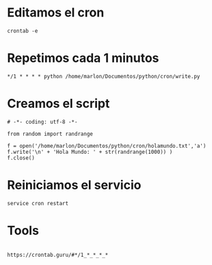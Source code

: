 # Editamos el cron
```  
crontab -e
```  

# Repetimos cada 1 minutos
```  
*/1 * * * * python /home/marlon/Documentos/python/cron/write.py
```  


# Creamos el script
```  
# -*- coding: utf-8 -*-

from random import randrange

f = open('/home/marlon/Documentos/python/cron/holamundo.txt','a')
f.write('\n' + 'Hola Mundo: ' + str(randrange(1000)) )
f.close()
```  

# Reiniciamos el servicio
```  
service cron restart

```  
# Tools
```  

https://crontab.guru/#*/1_*_*_*_*
```  
